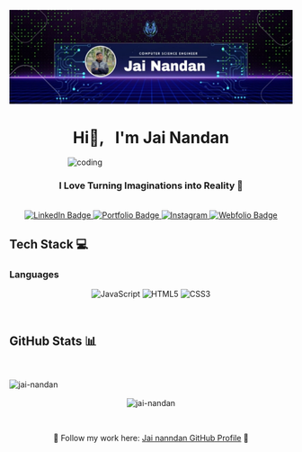 ![logo](https://github.com/jai-nandan/Jai-Nandan/blob/main/jainandan%20banner.jpg)
<h1 align="center"> 
  Hi👋, &nbsp; I'm Jai Nandan 
  </h1>
  <img align="right" alt="coding" width="400" src="https://user-images.githubusercontent.com/55389276/140866485-8fb1c876-9a8f-4d6a-98dc-08c4981eaf70.gif">

  
</br>

<h3 align="center" style="text-align: center">
  I Love Turning Imaginations into Reality 🚀
</h3>



</br>

<div align="center">
  <a href="https://www.linkedin.com/in/jai-nandan-99054a301?lipi=urn%3Ali%3Apage%3Ad_flagship3_profile_view_base_contact_details%3B34QaQhKrQWydBrRDOzLzPg%3D%3D" target="_blank">
    <img src="https://img.icons8.com/?size=96&id=13930&format=png" alt="LinkedIn Badge" />
  </a>
 <a href="#" target="_blank">
    <img src="https://img.icons8.com/?size=96&id=XhDBVc7IBFl9&format=png"alt="Portfolio Badge" />
  </a>
  <a href="https://www.instagram.com/jainandan_5911/" target="_blank">
    <img src="https://img.icons8.com/?size=96&id=32323&format=png" alt="Instagram" />
  </a>
  <a href="#" target="_blank">
    <img src="https://img.icons8.com/?size=96&id=18911&format=png" alt="Webfolio Badge" />
  </a>
  
  </br>

<h2 align="left">Tech Stack 💻 </h2>

<h3 align="left "> Languages </h3>

![JavaScript](https://img.icons8.com/?size=96&id=PXTY4q2Sq2lG&format=png) 
![HTML5](https://img.icons8.com/?size=96&id=20909&format=png) 
![CSS3](https://img.icons8.com/?size=96&id=21278&format=png) 

</br>

<h2 align="left"> GitHub Stats 📊 </h2>

</br>


<p><img align="left" src="https://github-readme-stats.vercel.app/api/top-langs?username=jai-nandan&show_icons=true&locale=en&layout=compact" alt="jai-nandan" /></p>


<br/>

<p><img align="center" src="https://github-readme-streak-stats.herokuapp.com/?user=jai-nandan&" alt="jai-nandan" /></p>

</br>


🌟 Follow my work here: [Jai nanndan GitHub Profile](https://github.com/jai-nandan) 🚀
<!--
**jai-nandan/Jai-Nandan** is a ✨ _special_ ✨ repository because its `README.md` (this file) appears on your GitHub profile.

Here are some ideas to get you started:

- 🔭 I’m currently working on ...
- 🌱 I’m currently learning ...
- 👯 I’m looking to collaborate on ...
- 🤔 I’m looking for help with ...
- 💬 Ask me about ...
- 📫 How to reach me: ...
- 😄 Pronouns: ...
- ⚡ Fun fact: ...
-->
